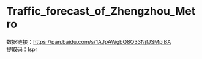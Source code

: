 # Traffic_forecast_of_Zhengzhou_Metro
数据链接：https://pan.baidu.com/s/1AJpAWgbQ8Q33NjfJSMpiBA  
提取码：lspr 

